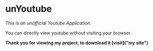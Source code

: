 # unYoutube
*This is an unofficial Youtube Application*.

You can directly view youtube without visiting your browser.

**Thank you for viewing my project, to download it [visit]("my site")**

